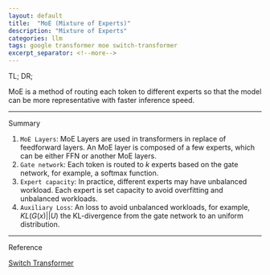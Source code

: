 ```yaml
---
layout: default
title:  "MoE (Mixture of Experts)"
description: "Mixture of Experts"
categories: llm
tags: google transformer moe switch-transformer
excerpt_separator: <!--more-->
---
```


TL; DR; 

MoE is a method of routing each token to different experts so that the model can be more representative with faster inference speed.

---

Summary

1. `MoE Layers`: MoE Layers are used in transformers in replace of feedforward layers. An MoE layer is composed of a few experts, which can be either FFN or another MoE layers.
2. `Gate network`: Each token is routed to $k$ experts based on the gate network, for example, a softmax function.
3. `Expert capacity`: In practice, different experts may have unbalanced workload. Each expert is set capacity to avoid overfitting and unbalanced workloads.
4. `Auxiliary Loss`: An loss to avoid unbalanced workloads, for example,  $KL(G(x) || U)$ the KL-divergence from the gate network to an uniform distribution.

---

Reference

[Switch Transformer](https://arxiv.org/pdf/2101.03961)